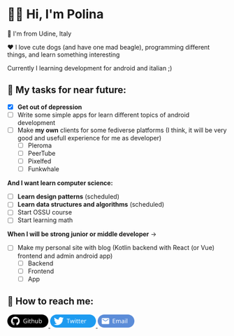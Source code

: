 # 👋🏻 Hi, I'm Polina   
📍 I'm from Udine, Italy  

❤️ I love cute dogs (and have one mad beagle), programming different things, and learn something interesting

Currently I learning development for android and italian ;)  

## 👀 My tasks for near future:   
- [X] **Get out of depression**   
- [ ] Write some simple apps for learn different topics of android development
- [ ] Make **my own** clients for some fediverse platforms (I think, it will be very good and usefull experience for me as developer)    
    - [ ] Pleroma
    - [ ] PeerTube
    - [ ] Pixelfed
    - [ ] Funkwhale

**And I want learn computer science:**
- [ ] **Learn design patterns** (scheduled)
- [ ] **Learn data structures and algorithms** (scheduled)
- [ ] Start OSSU course 
- [ ] Start learning math  

**When I will be strong junior or middle developer** ->
- [ ] Make my personal site with blog (Kotlin backend with React (or Vue) frontend and admin android app)   
  - [ ] Backend
  - [ ] Frontend
  - [ ] App

## 👻 How to reach me:  
<p>
  <a href="https://github.com/bldjad1488">
    <img src="./Assets/Social/Github.svg" alt="Github" height="30">
  </a>
  <a href="https://twitter.com/pol1n04ka1337">
    <img src="./Assets/Social/Twitter.svg" alt="Twitter" height="30">
  </a>
  <a href="mailto:314kachu1337@gmail.com?subject=subject text">
    <img src="./Assets/Social/Email.svg" alt="Email" height="30">
  </a>
</p>
